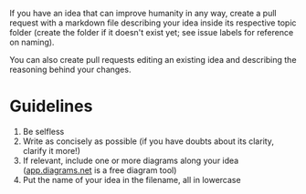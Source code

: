 If you have an idea that can improve humanity in any way, create a pull request with a markdown file describing your idea inside its respective topic folder (create the folder if it doesn't exist yet; see issue labels for reference on naming).

You can also create pull requests editing an existing idea and describing the reasoning behind your changes.

# Guidelines

1. Be selfless
2. Write as concisely as possible (if you have doubts about its clarity, clarify it more!)
3. If relevant, include one or more diagrams along your idea ([app.diagrams.net](https://app.diagrams.net) is a free diagram tool)
4. Put the name of your idea in the filename, all in lowercase
